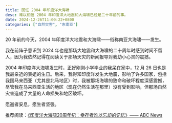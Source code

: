 ```yaml
---
title: 回忆 2004 年印度洋大海啸
desc: 难以相信 2004 年印度洋大地震和大海啸已经是二十年前的事。
date: 2024-12-26T11:00:22+0800
categories: ["自然灾害", "东南亚"]
---
```


20 年前的今天，2004 年印度洋大地震和大海啸——俗称南亚大海啸——发生。

我在前阵子意识到 2024 年也是那场大地震和大海啸的二十周年时感到时间不留人，因为我依然记得在阅读关于那场天灾的新闻报导对我幼小心灵的震撼。

2004 年印度洋大海啸发生时，正好刚刚小学毕业的我呆在家中，12 月 26 日也是我最亲近的表姐的生日。后来，我得知印度洋发生大地震，影响了许多国家，包括我国马来西亚（尤其是北马地区）时，我被那场海啸的致命和破坏程度深感震撼，尽管我在马来西亚生活的地区（现在仍然生活在那里）没有受到影响，但那场自然灾害造成了大量的人命损失和地区破坏。

愿逝者安息，愿生者坚强。

推荐阅读：[《印度洋大海啸20周年纪：幸存者难以忘却的记忆》—— ABC News](https://www.abc.net.au/chinese/2024-12-21/2004-boxing-day-tsunami-twenty-years-on/104746166)
